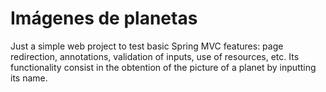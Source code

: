 # Imágenes de planetas
Just a simple web project to test basic Spring MVC features: page redirection, annotations, validation of inputs, use of resources, etc. Its functionality consist in the obtention of the picture of a planet by inputting its name.